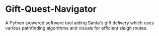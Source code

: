 # Gift-Quest-Navigator
A Python-powered software tool aiding Santa's gift delivery which uses various pathfinding algorithms and visuals for efficient sleigh routes.
